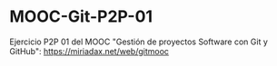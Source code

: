 # MOOC-Git-P2P-01
Ejercicio P2P 01 del MOOC "Gestión de proyectos Software con Git y GitHub":
https://miriadax.net/web/gitmooc
